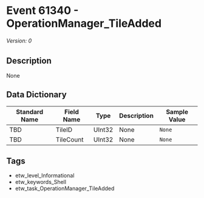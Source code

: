 # Event 61340 - OperationManager_TileAdded
###### Version: 0

## Description
None

## Data Dictionary
|Standard Name|Field Name|Type|Description|Sample Value|
|---|---|---|---|---|
|TBD|TileID|UInt32|None|`None`|
|TBD|TileCount|UInt32|None|`None`|

## Tags
* etw_level_Informational
* etw_keywords_Shell
* etw_task_OperationManager_TileAdded